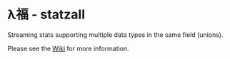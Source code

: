 # λ福 - statzall
Streaming stats supporting multiple data types in the same field (unions).

Please see the [Wiki](../../wiki) for more information.
